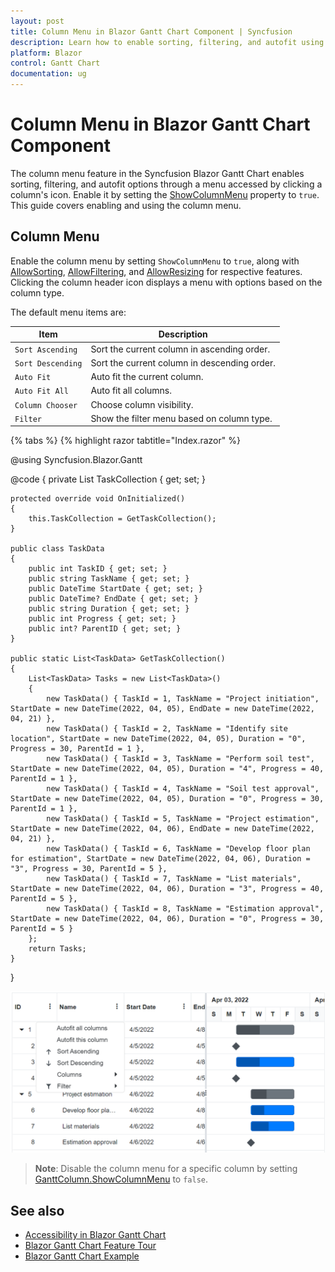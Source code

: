```yaml
---
layout: post
title: Column Menu in Blazor Gantt Chart Component | Syncfusion
description: Learn how to enable sorting, filtering, and autofit using the column menu in the Syncfusion Blazor Gantt Chart.
platform: Blazor
control: Gantt Chart
documentation: ug
---
```


# Column Menu in Blazor Gantt Chart Component

The column menu feature in the Syncfusion Blazor Gantt Chart enables sorting, filtering, and autofit options through a menu accessed by clicking a column's icon. Enable it by setting the [ShowColumnMenu](https://help.syncfusion.com/cr/blazor/Syncfusion.Blazor.Gantt.SfGantt-1.html#Syncfusion_Blazor_Gantt_SfGantt_1_ShowColumnMenu) property to `true`. This guide covers enabling and using the column menu.

## Column Menu

Enable the column menu by setting `ShowColumnMenu` to `true`, along with [AllowSorting](https://help.syncfusion.com/cr/blazor/Syncfusion.Blazor.Gantt.SfGantt-1.html#Syncfusion_Blazor_Gantt_SfGantt_1_AllowSorting), [AllowFiltering](https://help.syncfusion.com/cr/blazor/Syncfusion.Blazor.Gantt.SfGantt-1.html#Syncfusion_Blazor_Gantt_SfGantt_1_AllowFiltering), and [AllowResizing](https://help.syncfusion.com/cr/blazor/Syncfusion.Blazor.Gantt.SfGantt-1.html#Syncfusion_Blazor_Gantt_SfGantt_1_AllowResizing) for respective features. Clicking the column header icon displays a menu with options based on the column type.

The default menu items are:

| Item | Description |
|------|-------------|
| `Sort Ascending` | Sort the current column in ascending order. |
| `Sort Descending` | Sort the current column in descending order. |
| `Auto Fit` | Auto fit the current column. |
| `Auto Fit All` | Auto fit all columns. |
| `Column Chooser` | Choose column visibility. |
| `Filter` | Show the filter menu based on column type. |

{% tabs %}
{% highlight razor tabtitle="Index.razor" %}

@using Syncfusion.Blazor.Gantt

<SfGantt DataSource="@TaskCollection" Height="450px" Width="700px" AllowResizing="true" ShowColumnMenu="true" AllowFiltering="true" AllowSorting="true">
    <GanttTaskFields Id="TaskId" Name="TaskName" StartDate="StartDate" EndDate="EndDate" Duration="Duration" Progress="Progress" ParentID="ParentId"></GanttTaskFields>
</SfGantt>

@code {
    private List<TaskData> TaskCollection { get; set; }

    protected override void OnInitialized()
    {
        this.TaskCollection = GetTaskCollection();
    }

    public class TaskData
    {
        public int TaskID { get; set; }
        public string TaskName { get; set; }
        public DateTime StartDate { get; set; }
        public DateTime? EndDate { get; set; }
        public string Duration { get; set; }
        public int Progress { get; set; }
        public int? ParentID { get; set; }
    }

    public static List<TaskData> GetTaskCollection()
    {
        List<TaskData> Tasks = new List<TaskData>()
        {
            new TaskData() { TaskId = 1, TaskName = "Project initiation", StartDate = new DateTime(2022, 04, 05), EndDate = new DateTime(2022, 04, 21) },
            new TaskData() { TaskId = 2, TaskName = "Identify site location", StartDate = new DateTime(2022, 04, 05), Duration = "0", Progress = 30, ParentId = 1 },
            new TaskData() { TaskId = 3, TaskName = "Perform soil test", StartDate = new DateTime(2022, 04, 05), Duration = "4", Progress = 40, ParentId = 1 },
            new TaskData() { TaskId = 4, TaskName = "Soil test approval", StartDate = new DateTime(2022, 04, 05), Duration = "0", Progress = 30, ParentId = 1 },
            new TaskData() { TaskId = 5, TaskName = "Project estimation", StartDate = new DateTime(2022, 04, 06), EndDate = new DateTime(2022, 04, 21) },
            new TaskData() { TaskId = 6, TaskName = "Develop floor plan for estimation", StartDate = new DateTime(2022, 04, 06), Duration = "3", Progress = 30, ParentId = 5 },
            new TaskData() { TaskId = 7, TaskName = "List materials", StartDate = new DateTime(2022, 04, 06), Duration = "3", Progress = 40, ParentId = 5 },
            new TaskData() { TaskId = 8, TaskName = "Estimation approval", StartDate = new DateTime(2022, 04, 06), Duration = "0", Progress = 30, ParentId = 5 }
        };
        return Tasks;
    }
}

![Blazor Gantt Chart showing column menu with sorting, filtering, and autofit options](images/blazor-gantt-chart-column-menu.png)

> **Note**: Disable the column menu for a specific column by setting [GanttColumn.ShowColumnMenu](https://help.syncfusion.com/cr/blazor/Syncfusion.Blazor.Gantt.GanttColumn.html#Syncfusion_Blazor_Gantt_GanttColumn_ShowColumnMenu) to `false`.

## See also

- [Accessibility in Blazor Gantt Chart](https://blazor.syncfusion.com/documentation/gantt-chart/accessibility)
- [Blazor Gantt Chart Feature Tour](https://www.syncfusion.com/blazor-components/blazor-gantt-chart)
- [Blazor Gantt Chart Example](https://blazor.syncfusion.com/demos/gantt-chart/default-functionalities?theme=bootstrap5)